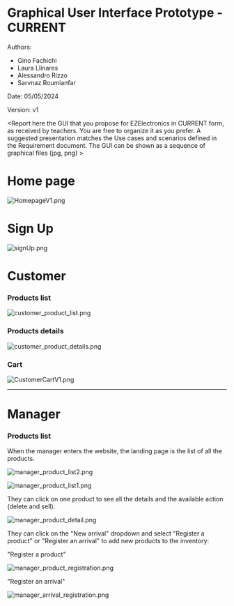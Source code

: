 # Graphical User Interface Prototype - CURRENT

Authors:
- Gino Fachichi
- Laura Llinares
- Alessandro Rizzo
- Sarvnaz Roumianfar

Date: 05/05/2024

Version: v1

\<Report here the GUI that you propose for EZElectronics in CURRENT form, as received by teachers. You are free to organize it as you prefer. A suggested presentation matches the Use cases and scenarios defined in the Requirement document. The GUI can be shown as a sequence of graphical files (jpg, png) >

# Home page


![HomepageV1.png](./requirement_documents/v1/GUI/HomepageV1.png)

# Sign Up
![signUp.png](./requirement_documents/v1/GUI/signUp.png)

# Customer 

### Products list 

![customer_product_list.png](./requirement_documents/v1/GUI/customer_product_list.png)

### Products details

![customer_product_details.png](./requirement_documents/v1/GUI/customer_product_details.png)

### Cart
![CustomerCartV1.png](requirement_documents/v1/GUI/CustomerCartV1.png)



--- 
# Manager 

### Products list 

When the manager enters the website, the landing page is the list of all the products.

![manager_product_list2.png](./requirement_documents/v1/GUI/manager_product_list2.png)

![manager_product_list1.png](./requirement_documents/v1/GUI/manager_product_list1.png)

They can click on one product to see all the details and the available action (delete and sell).

![manager_product_detail.png](./requirement_documents/v1/GUI/manager_product_detail.png)

They can click on the "New arrival" dropdown and select "Register a product" or "Register an arrival" to add new products to the inventory:

"Register a product"

![manager_product_registration.png](./requirement_documents/v1/GUI/product_registration.png)

"Register an arrival"

![manager_arrival_registration.png](./requirement_documents/v1/GUI/arrival_registration.png)

